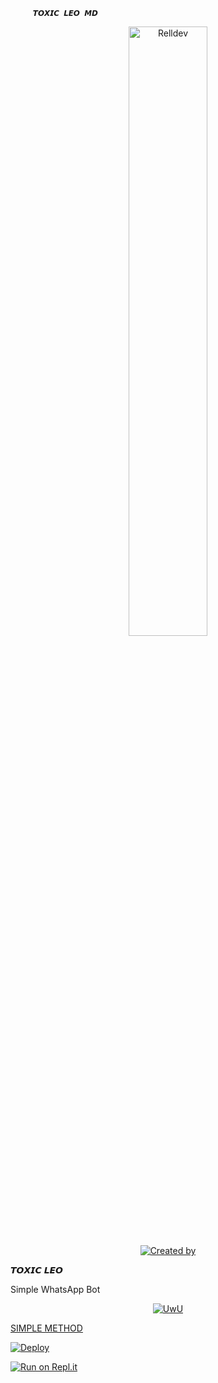          𝙏𝙊𝙓𝙄𝘾 𝙇𝙀𝙊 𝙈𝘿
<p align="center">
    <img src="https://i.imgur.com/ABlABJP.jpeg" width="50%" height="50%" alt="Relldev"/>
    <br>
    <a href="https://github.com/toxicleo-1"><img title="Created by" src="https://img.shields.io/badge/Creator-TOXIC LEO-green?style=for-the-badge&logo=github"></a>
</p>
𝙏𝙊𝙓𝙄𝘾 𝙇𝙀𝙊


Simple WhatsApp Bot

<p align="center">
  <a href="https://github.com/toxicleo-1"><img src="http://readme-typing-svg.herokuapp.com?color=7FFF00&center=true&vCenter=true&multiline=false&lines=Simple+Whatsapp+Bot;Base+ori+by+Nurutomo;Give+star+and+forks+this+repo; Script+By+TOXIC LEO" alt="UwU">
</p>
   SIMPLE METHOD
  
[![Deploy](https://www.herokucdn.com/deploy/button.svg)](https://heroku.com/deploy?template=https://github.com/toxic-leo1/Toxic_Leo-MD)


[![Run on Repl.it](https://repl.it/badge/github/quiec/whatsAlfa)](https://replit.com/@darkalphaxteam/CYBER-X-MD-SCANNER?output%20only=1&lite=1#index.js)



  


